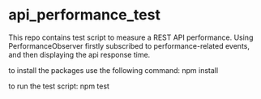 # api_performance_test

This repo contains test script to measure a REST API performance. 
Using PerformanceObserver firstly subscribed to performance-related events, and then displaying the api response time. 

to install the packages use the following command:
npm install

to run the test script:
npm test
